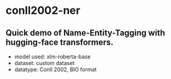 # conll2002-ner

## Quick demo of Name-Entity-Tagging with hugging-face transformers.
* model used: xlm-roberta-base
* dataset: custom dataset 
* datatype: Conll 2002, BIO format
